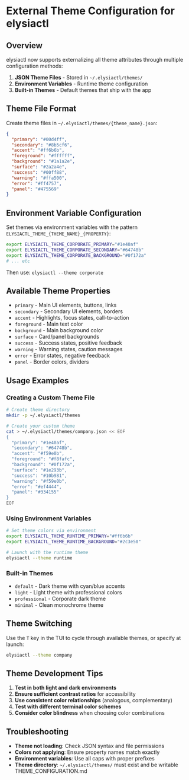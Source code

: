# External Theme Configuration for elysiactl

## Overview
elysiactl now supports externalizing all theme attributes through multiple configuration methods:

1. **JSON Theme Files** - Stored in `~/.elysiactl/themes/`
2. **Environment Variables** - Runtime theme configuration
3. **Built-in Themes** - Default themes that ship with the app

## Theme File Format

Create theme files in `~/.elysiactl/themes/{theme_name}.json`:

```json
{
  "primary": "#00d4ff",
  "secondary": "#8b5cf6",
  "accent": "#ff6b6b",
  "foreground": "#ffffff",
  "background": "#1a1a2e",
  "surface": "#2a2a4e",
  "success": "#00ff88",
  "warning": "#ffa500",
  "error": "#ff4757",
  "panel": "#475569"
}
```

## Environment Variable Configuration

Set themes via environment variables with the pattern `ELYSIACTL_THEME_{THEME_NAME}_{PROPERTY}`:

```bash
export ELYSIACTL_THEME_CORPORATE_PRIMARY="#1e40af"
export ELYSIACTL_THEME_CORPORATE_SECONDARY="#64748b"
export ELYSIACTL_THEME_CORPORATE_BACKGROUND="#0f172a"
# ... etc
```

Then use: `elysiactl --theme corporate`

## Available Theme Properties

- `primary` - Main UI elements, buttons, links
- `secondary` - Secondary UI elements, borders
- `accent` - Highlights, focus states, call-to-action
- `foreground` - Main text color
- `background` - Main background color
- `surface` - Card/panel backgrounds
- `success` - Success states, positive feedback
- `warning` - Warning states, caution messages
- `error` - Error states, negative feedback
- `panel` - Border colors, dividers

## Usage Examples

### Creating a Custom Theme File
```bash
# Create theme directory
mkdir -p ~/.elysiactl/themes

# Create your custom theme
cat > ~/.elysiactl/themes/company.json << EOF
{
  "primary": "#1e40af",
  "secondary": "#64748b", 
  "accent": "#f59e0b",
  "foreground": "#f8fafc",
  "background": "#0f172a",
  "surface": "#1e293b",
  "success": "#10b981",
  "warning": "#f59e0b",
  "error": "#ef4444",
  "panel": "#334155"
}
EOF
```

### Using Environment Variables
```bash
# Set theme colors via environment
export ELYSIACTL_THEME_RUNTIME_PRIMARY="#ff6b6b"
export ELYSIACTL_THEME_RUNTIME_BACKGROUND="#2c3e50"

# Launch with the runtime theme
elysiactl --theme runtime
```

### Built-in Themes
- `default` - Dark theme with cyan/blue accents
- `light` - Light theme with professional colors
- `professional` - Corporate dark theme
- `minimal` - Clean monochrome theme

## Theme Switching
Use the `T` key in the TUI to cycle through available themes, or specify at launch:
```bash
elysiactl --theme company
```

## Theme Development Tips

1. **Test in both light and dark environments**
2. **Ensure sufficient contrast ratios** for accessibility
3. **Use consistent color relationships** (analogous, complementary)
4. **Test with different terminal color schemes**
5. **Consider color blindness** when choosing color combinations

## Troubleshooting

- **Theme not loading**: Check JSON syntax and file permissions
- **Colors not applying**: Ensure property names match exactly
- **Environment variables**: Use all caps with proper prefixes
- **Theme directory**: `~/.elysiactl/themes/` must exist and be writable</content>
<parameter name="file_path">THEME_CONFIGURATION.md